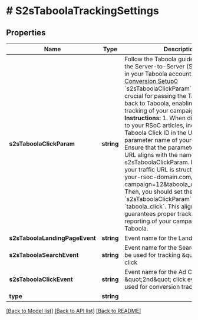 # # S2sTaboolaTrackingSettings

## Properties

Name | Type | Description | Notes
------------ | ------------- | ------------- | -------------
**s2sTaboolaClickParam** | **string** | Follow the Taboola guidelines to set up the Server-to-Server (S2S) Conversion in your Taboola account: [Taboola S2S Conversion Setup0](https://help.taboola.com/hc/en-us/articles/115006850567-How-to-Track-Conversions-Using-Server-to-Server-Integration-S2S)  &#x60;s2sTaboolaClickParam&#x60; parameter is crucial for passing the Taboola Click ID back to Taboola, enabling effective tracking of your campaigns.  **Usage Instructions:**   1. When directing traffic to your RSoC articles, include the Taboola Click ID in the URL using a parameter name of your choice.   2. Ensure that the parameter name in the URL aligns with the name configured in s2sTaboolaClickParam.  **Example:**    If your traffic URL is structured as follows:   your-rsoc-domain.com/?campaign&#x3D;12&amp;taboola_click&#x3D;23o4ij23o   Then, you should set the value of &#x60;s2sTaboolaClickParam&#x60; to &#x60;taboola_click&#x60;. This alignment guarantees proper tracking and reporting of your campaigns with Taboola. |
**s2sTaboolaLandingPageEvent** | **string** | Event name for the Landing Visit event | [optional]
**s2sTaboolaSearchEvent** | **string** | Event name for the Search event. Can be used for tracking \&quot;1st\&quot; click | [optional]
**s2sTaboolaClickEvent** | **string** | Event name for the Ad Click or \&quot;2nd\&quot; click event. Commonly used for conversion tracking | [optional]
**type** | **string** |  |

[[Back to Model list]](../../README.md#models) [[Back to API list]](../../README.md#endpoints) [[Back to README]](../../README.md)
